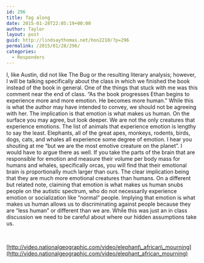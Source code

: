 ```yaml
---
id: 296
title: Tag along
date: 2015-01-28T22:05:19+00:00
author: Taylor
layout: post
guid: http://lindsaythomas.net/hon2210/?p=296
permalink: /2015/01/28/296/
categories:
  - Responders
---
```

I, like Austin, did not like The Bug or the resulting literary analysis; however, I will be talking specifically about the class in which we finished the book instead of the book in general. One of the things that stuck with me was this comment near the end of class. “As the book progresses Ethan begins to experience more and more emotion. He becomes more human.” While this is what the author may have intended to convey, we should not be agreeing with her. The implication is that emotion is what makes us human. On the surface you may agree, but look deeper. We are not the only creatures that experience emotions. The list of animals that experience emotion is lengthy to say the least. Elephants, all of the great apes, monkeys, rodents, birds, dogs, cats, and whales all experience some degree of emotion. I hear you shouting at me “but we are the most emotive creature on the planet”. I would have to argue there as well. If you take the parts of the brain that are responsible for emotion and measure their volume per body mass for humans and whales, specifically orcas, you will find that their emotional brain is proportionally much larger than ours. The clear implication being that they are much more emotional creatures than humans. On a different but related note, claiming that emotion is what makes us human snubs people on the autistic spectrum, who do not necessarily experience emotion or socialization like “normal” people. Implying that emotion is what makes us human allows us to discriminating against people because they are “less human” or different than we are. While this was just an in class discussion we need to be careful about where our hidden assumptions take us.

&nbsp;

[http://video.nationalgeographic.com/video/elephant\_african\_mourning](http://video.nationalgeographic.com/video/elephant_african_mourning)